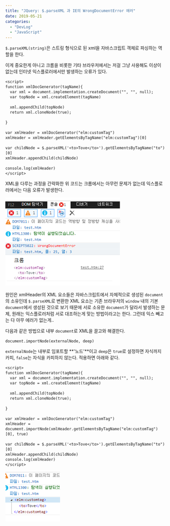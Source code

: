 ```yaml
---
title: "JQuery: $.parseXML 과 IE의 WrongDocumentError 에러"
date: 2019-05-21
categories: 
  - "DevLog"
  - "JavaScript"
---
```


`$.parseXML(string)`은 스트링 형식으로 된 xml을 자바스크립트 객체로 파싱하는 역할을 한다.

이게 중요한게 아니고 크롬을 비롯한 기타 브라우저에서는 저걸 그냥 사용해도 이상이 없는데 인터넷 익스플로러에서만 발생하는 오류가 있다.

```
<script>
function xmlDocGenerator(tagName){
  var xml = document.implementation.createDocument("", "", null);
  var topNode = xml.createElement(tagName)			
  
  xml.appendChild(topNode)
  return xml.cloneNode(true);
  
}

var xmlHeader = xmlDocGenerator("elm:customTag")
xmlHeader = xmlHeader.getElementsByTagName("elm:customTag")[0]

var childNode = $.parseXML('<to>Tove</to>').getElementsByTagName("to")[0]
xmlHeader.appendChild(childNode)

console.log(xmlHeader)
</script>
```

XML을 다루는 과정을 간략화한 위 코드는 크롬에서는 아무런 문제가 없는데 익스플로러에서는 다음 오류가 발생한다.

[ ![](/assets/img/wp-content/uploads/2019/05/wde1.png)](http://yoonbumtae.com/?attachment_id=1136)

원인은 xmlHeader의 XML 요소들은 자바스크립트에서 자체적으로 생성된 `document`의 소유인데 `$.parseXML`로 변환한 XML 요소는 기존 브라우저의 `window` 내의 기본 `document`에서 생성된 것으로 보기 때문에 서로 소유한 `document`가 달라서 발생하는 문제, 원래는 익스플로러처럼 서로 대조하는게 맞는 방법이라고는 한다. 그런데 익스 빼고는 다 아무 에러가 없는게..

다음과 같은 방법으로 내부 `document`로 XML을 끌고와 해결한다.

```
document.importNode(externalNode, deep)
```

`externalNode`는 내부로 임포트할 **'노드'**이고 `deep`은 `true`로 설정하면 자식까지 카피, `false`는 자식을 카피하지 않는다. 적용하면 아래와 같다.

```
<script>
function xmlDocGenerator(tagName){
  var xml = document.implementation.createDocument("", "", null);
  var topNode = xml.createElement(tagName)			
  
  xml.appendChild(topNode)
  return xml.cloneNode(true);
  
}

var xmlHeader = xmlDocGenerator("elm:customTag")
xmlHeader = document.importNode(xmlHeader.getElementsByTagName("elm:customTag")[0], true)

var childNode = $.parseXML('<to>Tove</to>').getElementsByTagName("to")[0]
xmlHeader.appendChild(childNode)
console.log(xmlHeader)
</script>
```

[ ![](/assets/img/wp-content/uploads/2019/05/wde2.png)](http://yoonbumtae.com/?attachment_id=1138)
